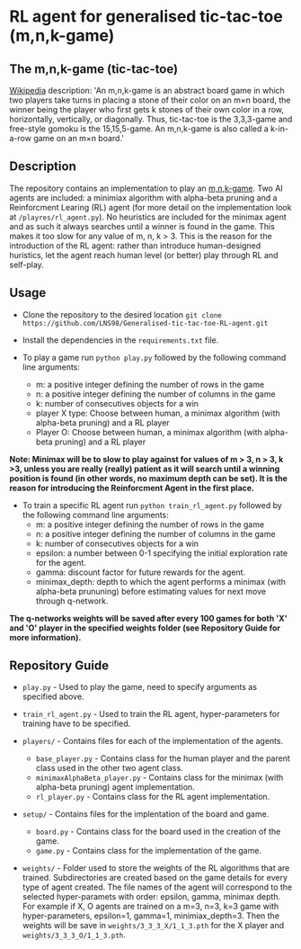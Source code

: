 # RL agent for generalised tic-tac-toe (m,n,k-game)

## The m,n,k-game (tic-tac-toe)

[Wikipedia](https://en.wikipedia.org/wiki/M,n,k-game) description: 
'An m,n,k-game is an abstract board game in which two players take turns in placing a stone of their color on an m×n board, the winner being the player who first gets k stones of their own color in a row, horizontally, vertically, or diagonally. Thus, tic-tac-toe is the 3,3,3-game and free-style gomoku is the 15,15,5-game. An m,n,k-game is also called a k-in-a-row game on an m×n board.'                 

## Description 

The repository contains an implementation to play an [m,n,k-game](https://en.wikipedia.org/wiki/M,n,k-game). Two AI agents are included: a minimiax algorithm with alpha-beta pruning and a Reinforcment Learing (RL) agent (for more detail on the implementation look at `/playres/rl_agent.py`). 
No heuristics are included for the minimax agent and as such it always searches until a winner is found in the game. This makes it too slow for any value of m, n, k > 3. This is the reason for the introduction of the RL agent: rather than introduce human-designed huristics, let the agent reach human level (or better) play through RL and self-play.


## Usage


- Clone the repository to the desired location `git clone https://github.com/LNS98/Generalised-tic-tac-toe-RL-agent.git`

- Install the dependencies in the `requirements.txt` file. 

- To play a game run `python play.py` followed by the following command line arguments:
    - m: a positive integer defining the number of rows in the game
    - n: a positive integer defining the number of columns in the game
    - k: number of consecutives objects for a win 
    - player X type: Choose between human, a minimax algorithm (with alpha-beta pruning) and a RL player 
    - Player O: Choose between human, a minimax algorithm (with alpha-beta pruning) and a RL player

<strong> Note: Minimax will be to slow to play against for values of m > 3, n > 3, k >3, unless you are really (really) patient as it will search until a winning position is found (in other words, no maximum depth can be set). It is the reason for introducing the Reinforcment Agent in the first place. </strong>


- To train a specific RL agent run `python train_rl_agent.py` followed by the following command line arguments:
    - m: a positive integer defining the number of rows in the game
    - n: a positive integer defining the number of columns in the game
    - k: number of consecutives objects for a win 
    - epsilon: a number between 0-1 specifying the initial exploration rate for the agent. 
    - gamma: discount factor for future rewards for the agent. 
    - minimax_depth: depth to which the agent performs a minimax (with alpha-beta prununing) before estimating values for next move through q-network.

<strong> The q-networks weights will be saved after every 100 games for both 'X' and 'O' player in the specified weights folder (see Repository Guide for more information). </strong>
 
## Repository Guide 

- `play.py` - Used to play the game, need to specify arguments as specified above. 

- `train_rl_agent.py` - Used to train the RL agent, hyper-parameters for training have to be specified.

- `players/` - Contains files for each of the implementation of the agents.
           
     - `base_player.py` - Contains class for the human player and the parent class used in the other two agent class.
     - `minimaxAlphaBeta_player.py` - Contains class for the minimax (with alpha-beta pruning) agent implementation.
     - `rl_player.py` - Contains class for the RL agent implementation.
            
- `setup/` - Contains files for the implentation of the board and game.
           
     - `board.py` - Contains class for the board used in the creation of the game.
     - `game.py` - Contains class for the implementation of the game.  

- `weights/` - Folder used to store the weights of the RL algorithms that are trained. Subdirectories are created based on the game details for every type of agent created. The file names of the agent will correspond to the selected hyper-paramets with order: epsilon, gamma, minimax depth. For example if X, O agents are trained on a m=3, n=3, k=3 game with hyper-parameters, epsilon=1, gamma=1, minimiax_depth=3. Then the weights will be save in `weights/3_3_3_X/1_1_3.pth` for the X player and `weights/3_3_3_O/1_1_3.pth`.
